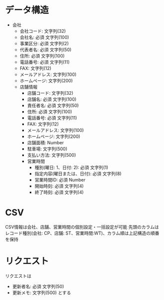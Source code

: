 # データ構造

* 会社
  * 会社コード: 文字列(32)
  * 会社名: 必須 文字列(100)
  * 事業区分: 必須 文字列(2)
  * 代表者名: 必須 文字列(50)
  * 住所: 必須 文字列(100)
  * 電話番号: 必須 文字列(11)
  * FAX: 文字列(12)
  * メールアドレス: 文字列(100)
  * ホームページ: 文字列(200)
  * 店舗情報
    * 店舗コード: 文字列(32)
    * 店舗名: 必須 文字列(100)
    * 責任者名: 必須 文字列(50)
    * 住所: 必須 文字列(100)
    * 電話番号: 必須 文字列(11)
    * FAX: 文字列(12)
    * メールアドレス: 文字列(100)
    * ホームページ: 文字列(200)
    * 店舗面積: Number
    * 駐車場: 文字列(500)
    * 支払い方法: 文字列(500)
    * 営業時間
      * 種別(曜日: 1、日付: 2): 必須 文字列(1)
      * 指定内容(曜日または、日付): 必須 文字列(8)
      * 営業時間ID: 必須 Number
      * 開始時刻: 必須 文字列(4)
      * 終了時刻: 必須 文字列(4)

# CSV
  CSV情報は会社、店舗、営業時間の個別設定・一括設定が可能
  先頭のカラムはレコード種別(会社: CP、店舗: ST、営業時間:WT)、カラム順は上記構造の順番を保持

# リクエスト
  リクエストは
  * 更新者名: 必須 文字列(50)
  * 更新メモ: 文字列(500)
  とする
